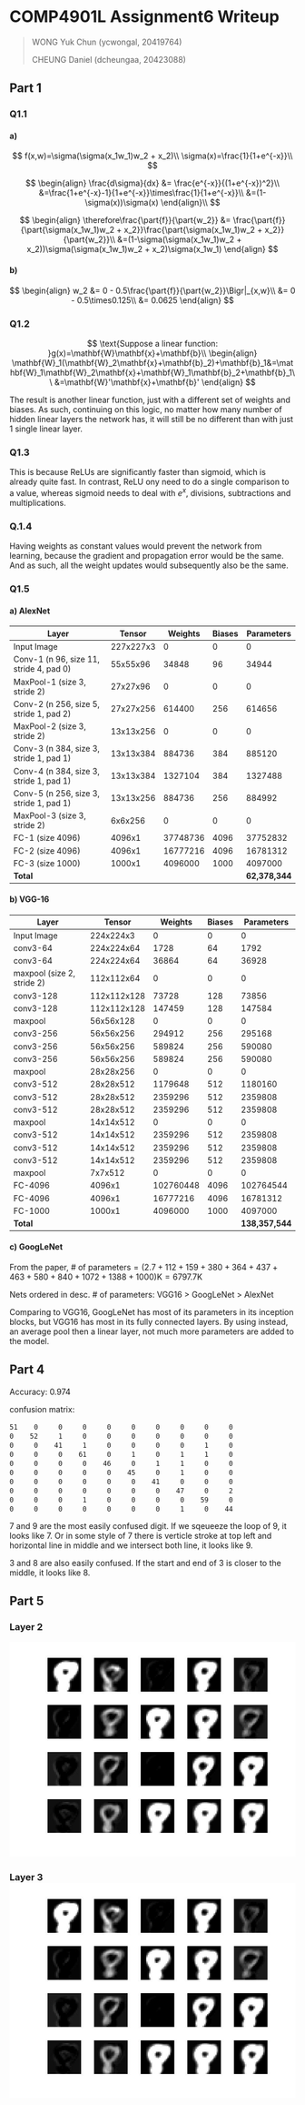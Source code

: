# COMP4901L Assignment6 Writeup

>WONG Yuk Chun (ycwongal, 20419764)
>
>CHEUNG Daniel (dcheungaa, 20423088)

## Part 1

### Q1.1

#### a)

$$
f(x,w)=\sigma(\sigma(x_1w_1)w_2 + x_2)\\
\sigma(x)=\frac{1}{1+e^{-x}}\\
$$

$$
\begin{align}
\frac{d\sigma}{dx} &= \frac{e^{-x}}{(1+e^{-x})^2}\\
&=\frac{1+e^{-x}-1}{1+e^{-x}}\times\frac{1}{1+e^{-x}}\\
&=(1-\sigma(x))\sigma(x)
\end{align}\\
$$

$$
\begin{align}
\therefore\frac{\part{f}}{\part{w_2}} &= \frac{\part{f}}{\part{\sigma(x_1w_1)w_2 + x_2}}\frac{\part{\sigma(x_1w_1)w_2 + x_2}}{\part{w_2}}\\
&=(1-\sigma(\sigma(x_1w_1)w_2 + x_2))\sigma(\sigma(x_1w_1)w_2 + x_2)\sigma(x_1w_1)
\end{align}
$$

#### b)

$$
\begin{align}
w_2 &= 0 - 0.5\frac{\part{f}}{\part{w_2}}\Bigr|_{x,w}\\
&= 0 - 0.5\times0.125\\
&= 0.0625
\end{align}
$$

### Q1.2

$$
\text{Suppose a linear function: }g(x)=\mathbf{W}\mathbf{x}+\mathbf{b}\\
\begin{align}
\mathbf{W}_1(\mathbf{W}_2\mathbf{x}+\mathbf{b}_2)+\mathbf{b}_1&=\mathbf{W}_1\mathbf{W}_2\mathbf{x}+\mathbf{W}_1\mathbf{b}_2+\mathbf{b}_1\\
&=\mathbf{W}'\mathbf{x}+\mathbf{b}'
\end{align}
$$

The result is another linear function, just with a different set of weights and biases. As such, continuing on this logic, no matter how many number of hidden linear layers the network has, it will still be no different than with just 1 single linear layer.

### Q1.3

This is because ReLUs are significantly faster than sigmoid, which is already quite fast. In contrast, ReLU ony need to do a single comparison to a value, whereas sigmoid needs to deal with $e^x$, divisions, subtractions and multiplications.

### Q.1.4

Having weights as constant values would prevent the network from learning, because the gradient and propagation error would be the same. And as such, all the weight updates would subsequently also be the same.

### Q1.5

#### a) AlexNet

| Layer                                   | Tensor    | Weights  | Biases | Parameters     |
| --------------------------------------- | --------- | -------- | ------ | -------------- |
| Input Image                             | 227x227x3 | 0        | 0      | 0              |
| Conv-1 (n 96, size 11, stride 4, pad 0) | 55x55x96  | 34848    | 96     | 34944          |
| MaxPool-1 (size 3, stride 2)            | 27x27x96  | 0        | 0      | 0              |
| Conv-2 (n 256, size 5, stride 1, pad 2) | 27x27x256 | 614400   | 256    | 614656         |
| MaxPool-2 (size 3, stride 2)            | 13x13x256 | 0        | 0      | 0              |
| Conv-3 (n 384, size 3, stride 1, pad 1) | 13x13x384 | 884736   | 384    | 885120         |
| Conv-4 (n 384, size 3, stride 1, pad 1) | 13x13x384 | 1327104  | 384    | 1327488        |
| Conv-5 (n 256, size 3, stride 1, pad 1) | 13x13x256 | 884736   | 256    | 884992         |
| MaxPool-3 (size 3, stride 2)            | 6x6x256   | 0        | 0      | 0              |
| FC-1 (size 4096)                        | 4096x1    | 37748736 | 4096   | 37752832       |
| FC-2 (size 4096)                        | 4096x1    | 16777216 | 4096   | 16781312       |
| FC-3 (size 1000)                        | 1000x1    | 4096000  | 1000   | 4097000        |
| **Total**                               |           |          |        | **62,378,344** |

#### b) VGG-16

| Layer                      | Tensor      | Weights   | Biases | Parameters      |
| -------------------------- | ----------- | --------- | ------ | --------------- |
| Input Image                | 224x224x3   | 0         | 0      | 0               |
| conv3-64                   | 224x224x64  | 1728      | 64     | 1792            |
| conv3-64                   | 224x224x64  | 36864     | 64     | 36928           |
| maxpool (size 2, stride 2) | 112x112x64  | 0         | 0      | 0               |
| conv3-128                  | 112x112x128 | 73728     | 128    | 73856           |
| conv3-128                  | 112x112x128 | 147459    | 128    | 147584          |
| maxpool                    | 56x56x128   | 0         | 0      | 0               |
| conv3-256                  | 56x56x256   | 294912    | 256    | 295168          |
| conv3-256                  | 56x56x256   | 589824    | 256    | 590080          |
| conv3-256                  | 56x56x256   | 589824    | 256    | 590080          |
| maxpool                    | 28x28x256   | 0         | 0      | 0               |
| conv3-512                  | 28x28x512   | 1179648   | 512    | 1180160         |
| conv3-512                  | 28x28x512   | 2359296   | 512    | 2359808         |
| conv3-512                  | 28x28x512   | 2359296   | 512    | 2359808         |
| maxpool                    | 14x14x512   | 0         | 0      | 0               |
| conv3-512                  | 14x14x512   | 2359296   | 512    | 2359808         |
| conv3-512                  | 14x14x512   | 2359296   | 512    | 2359808         |
| conv3-512                  | 14x14x512   | 2359296   | 512    | 2359808         |
| maxpool                    | 7x7x512     | 0         | 0      | 0               |
| FC-4096                    | 4096x1      | 102760448 | 4096   | 102764544       |
| FC-4096                    | 4096x1      | 16777216  | 4096   | 16781312        |
| FC-1000                    | 1000x1      | 4096000   | 1000   | 4097000         |
| **Total**                  |             |           |        | **138,357,544** |

#### c) GoogLeNet

From the paper, $\text{# of parameters} = (2.7 + 112 + 159 + 380 + 364 + 437 + 463 + 580 + 840 + 1072 + 1388 + 1000)\text{K} = 6797.7\text{K}$

Nets ordered in desc. # of parameters: VGG16 > GoogLeNet > AlexNet

Comparing to VGG16, GoogLeNet has most of its parameters in its inception blocks, but VGG16 has most in its fully connected layers. By using instead, an average pool then a linear layer, not much more parameters are added to the model.

## Part 4

Accuracy: 0.974

confusion matrix:

```
51    0     0     0     0     0     0     0     0     0
0    52     1     0     0     0     0     0     0     0
0     0    41     1     0     0     0     0     1     0
0     0     0    61     0     1     0     1     1     0
0     0     0     0    46     0     1     1     0     0
0     0     0     0     0    45     0     1     0     0
0     0     0     0     0     0    41     0     0     0
0     0     0     0     0     0     0    47     0     2
0     0     0     1     0     0     0     0    59     0
0     0     0     0     0     0     0     1     0    44
```

7 and 9 are the most easily confused digit. If we sqeueeze the loop of 9, it looks like 7. Or in some style of 7 there is verticle stroke at top left and horizontal line in middle and we intersect both line, it looks like 9.

3 and 8 are also easily confused. If the start and end of 3 is closer to the middle, it looks like 8.

## Part 5

### Layer 2

 ![5.1](saved_figures/5.1)

### Layer 3  ![5.2](saved_figures/5.2) 

